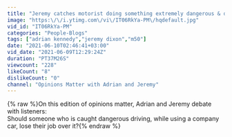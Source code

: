 ```yaml
---
title: "Jeremy catches motorist doing something extremely dangerous & doesn’t know whether to report it"
image: "https:\/\/i.ytimg.com\/vi\/IT06RkYa-PM\/hqdefault.jpg"
vid_id: "IT06RkYa-PM"
categories: "People-Blogs"
tags: ["adrian kennedy","jeremy dixon","m50"]
date: "2021-06-10T02:46:41+03:00"
vid_date: "2021-06-09T12:29:24Z"
duration: "PT37M26S"
viewcount: "228"
likeCount: "8"
dislikeCount: "0"
channel: "Opinions Matter with Adrian and Jeremy"
---
```

{% raw %}On this edition of opinions matter, Adrian and Jeremy debate with listeners:<br />Should someone who is caught dangerous driving, while using a company car, lose their job over it?{% endraw %}
